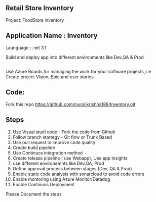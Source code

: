 ## Retail Store Inventory 
Project: FoodStore Inventory


## Application Name : Inventory
Launguage : .net 3.1

Build and deploy app into different environments like Dev,QA & Prod

##
Use Azure Boards for managing the work for your software projects, i.e Create project Vision, Epic and user stories

## Code:
Fork this repo
https://github.com/muralikrishna188/Inventory.git

## Steps
1. Use Visual studi code - Fork the code from Github
2. Follow branch startegy - Git flow or Trunk Based
3. Use pull request to improve code quality
4. Create build pipeline
5. Use Continuos integration method
6. Create release pipeline ( use Webapp), Use app insights
7. use different environemnts like Dev,QA, Prod
8. Define approval process between stages (Dev, QA & Prod)
9. Enable static code analysis with sonarcloud to avoid code errors
10. Enable montoring using Azure Monitor/Datadog
11. Enable Continuos Deployment

Please Document the steps
